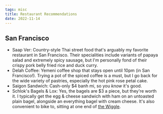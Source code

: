 ```yaml
---
tags: misc
title: Restaurant Recommendations
date: 2022-11-14
---
```


## San Francisco

- Saap Ver: Country-style Thai street food that's arguably my favorite restaurant in San Francisco. Their specialities include variants of papaya salad and extremely spicy sausage, but I'm personally fond of their crispy pork belly fried rice and duck curry.
- Delah Coffee: Yemeni coffee shop that stays open until 10pm (in San Francisco!). Trying a pot of the spiced coffee is a must, but I go back for the wide variety of pastries, especially the hot pink rose petal cake.
- Saigon Sandwich: Cash-only $4 banh mi, so you _know_ it's good.
- Schlok's Bagels & Lox: Yes, the bagels are $3 a piece, but they're worth it. I typically get the egg & cheese sandwich with ham on an untoasted plain bagel, alongside an everything bagel with cream cheese. It's also convenient to bike to, sitting at one end of [the Wiggle](https://en.wikipedia.org/wiki/The_Wiggle).
